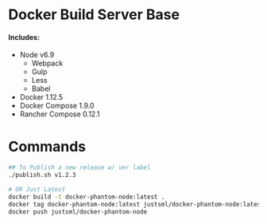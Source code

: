 # Docker Build Server Base

#### Includes:

* Node v6.9
  * Webpack
  * Gulp
  * Less
  * Babel
* Docker 1.12.5
* Docker Compose 1.9.0
* Rancher Compose 0.12.1


# Commands

```sh
## To Publish a new release w/ ver label
./publish.sh v1.2.3

# OR Just Latest
docker build -t docker-phantom-node:latest .
docker tag docker-phantom-node:latest justsml/docker-phantom-node:latest
docker push justsml/docker-phantom-node

```

